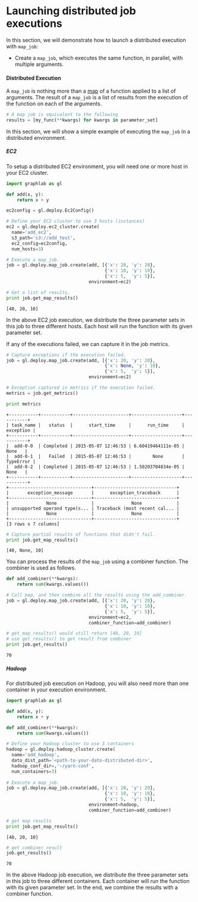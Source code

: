 # Launching distributed job executions

In this section, we will demonstrate how to launch a distributed execution with ``map_job``:

- Create a ``map_job``, which executes the same function, in parallel, with 
  multiple arguments.


#### Distributed Execution

A ``map_job`` is nothing more than a [map](https://docs.python.org/2/library/functions.html#map)
of a function applied to a list of arguments. The result of a ``map_job`` is
a list of results from the execution of the function on each of the arguments.

```python
# A map job is equivalent to the following
results = [my_func(**kwargs) for kwargs in parameter_set]
```

In this section, we will show a simple example of executing the ``map_job`` 
in a distributed environment.

##### EC2

To setup a distributed EC2 environment, you will need one or more host in your
EC2 cluster.

```python
import graphlab as gl

def add(x, y):
    return x + y

ec2config = gl.deploy.Ec2Config()

# Define your EC2 cluster to use 3 hosts (instances)
ec2 = gl.deploy.ec2_cluster.create(
  name='add_ec2',
  s3_path='s3://add_test',
  ec2_config=ec2config,
  num_hosts=3)

# Execute a map_job.
job = gl.deploy.map_job.create(add, [{'x': 20, 'y': 20}, 
                                     {'x': 10, 'y': 10}, 
                                     {'x': 5,  'y': 5}],
                               environment=ec2)

# Get a list of results.
print job.get_map_results()
```
```
[40, 20, 10]
```

In the above EC2 job execution, we distribute the three parameter sets in this job to
three different hosts. Each host will run the function with its given parameter set.

If any of the executions failed, we can capture it in the job metrics.

```python
# Capture exceptions if the execution failed.
job = gl.deploy.map_job.create(add, [{'x': 20, 'y': 20}, 
                                     {'x': None, 'y': 10}, 
                                     {'x': 5,  'y': 5}],
                               environment=ec2)

# Exception captured in metrics if the execution failed.
metrics = job.get_metrics()

print metrics
```
```
+-----------+-----------+---------------------+-------------------+-----------+
| task_name |   status  |      start_time     |      run_time     | exception |
+-----------+-----------+---------------------+-------------------+-----------+
|  add-0-0  | Completed | 2015-05-07 12:46:53 | 6.60419464111e-05 |    None   |
|  add-0-1  |   Failed  | 2015-05-07 12:46:53 |        None       | TypeError |
|  add-0-2  | Completed | 2015-05-07 12:46:53 | 1.50203704834e-05 |    None   |
+-----------+-----------+---------------------+-------------------+-----------+
+-------------------------------+-------------------------------+
|       exception_message       |      exception_traceback      |
+-------------------------------+-------------------------------+
|              None             |              None             |
| unsupported operand type(s... | Traceback (most recent cal... |
|              None             |              None             |
+-------------------------------+-------------------------------+
[3 rows x 7 columns]
```
```python
# Capture partial results of functions that didn't fail.
print job.get_map_results()
```
```
[40, None, 10]
```
 
You can process the results of the ``map_job`` using a combiner function. The
combiner is used as follows.

```python
def add_combiner(**kwargs):
    return sum(kwargs.values())

# Call map, and then combine all the results using the add_combiner.
job = gl.deploy.map_job.create(add, [{'x': 20, 'y': 20}, 
                                     {'x': 10, 'y': 10}, 
                                     {'x': 5,  'y': 5}], 
                               environment=ec2,
                               combiner_function=add_combiner)

# get_map_results() would still return [40, 20, 10]
# use get_results() to get result from combiner
print job.get_results()
```
```
70
```


##### Hadoop

For distributed job execution on Hadoop, you will also need more than one container
in your execution environment.

```python
import graphlab as gl

def add(x, y):
    return x + y

def add_combiner(**kwargs):
    return sum(kwargs.values())

# Define your Hadoop cluster to use 3 containers
hadoop = gl.deploy.hadoop_cluster.create(
  name='add_hadoop',
  dato_dist_path='<path-to-your-dato-distributed-dir>',
  hadoop_conf_dir=,'~/yarn-conf',
  num_containers=3)
  
# Execute a map_job.
job = gl.deploy.map_job.create(add, [{'x': 20, 'y': 20}, 
                                     {'x': 10, 'y': 10}, 
                                     {'x': 5,  'y': 5}],
                               environment=hadoop,
                               combiner_function=add_combiner)

# get map results
print job.get_map_results()
```
```
[40, 20, 10]
```

```python
# get combiner result
job.get_results()
```
```
70
```
In the above Hadoop job execution, we distribute the three parameter sets in this job to
three different containers. Each container will run the function with its given parameter set. In the end, we combine the results with a combiner function.

